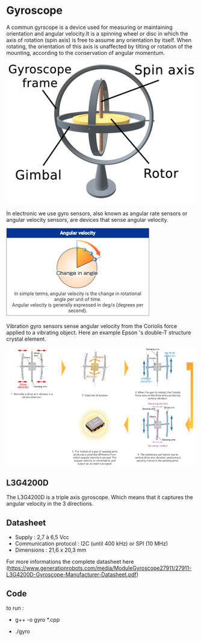 # Gyroscope

A commun gyrscope is a device used for measuring or maintaining orientation and angular velocity.It is a spinning wheel or disc in which the axis of rotation (spin axis) is free to assume any orientation by itself. When rotating, the orientation of this axis is unaffected by tilting or rotation of the mounting, according to the conservation of angular momentum. </br>

![picture alt](3D_Gyroscope.png)

In electronic we use gyro sensors, also known as angular rate sensors or angular velocity sensors, are devices that sense angular velocity.

![picture alt](gyro.png)

Vibration gyro sensors sense angular velocity from the Coriolis force applied to a vibrating object.
Here an example Epson 's double-T structure crystal element.

![picture alt](gyro2.png)

## L3G4200D

The L3G4200D is a triple axis gyroscope. Which means that it captures the angular velocity in the 3 directions.

## Datasheet

 - Supply : 2,7 à 6,5 Vcc
 - Communication protocol : I2C (until 400 kHz) or SPI (10 MHz)
 - Dimensions : 21,6 x 20,3 mm

 For more informations the complete datasheet here (https://www.generationrobots.com/media/ModuleGyroscope27911/27911-L3G4200D-Gyroscope-Manufacturer-Datasheet.pdf)

## Code
 
 
to run : 

- g++ -o gyro *.cpp

- ./gyro